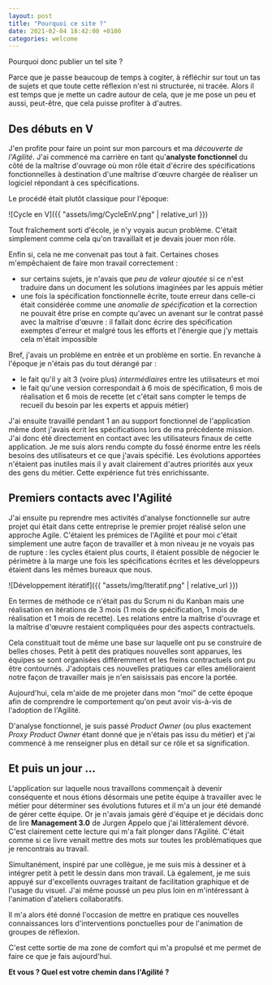 ```yaml
---
layout: post
title: "Pourquoi ce site ?"
date: 2021-02-04 18:42:00 +0100
categories: welcome
---
```


Pourquoi donc publier un tel site ?

Parce que je passe beaucoup de temps à cogiter, à réfléchir sur tout un tas de
sujets et que toute cette réflexion n'est ni structurée, ni tracée. Alors il est
temps que je mette un cadre autour de cela, que je me pose un peu et aussi,
peut-être, que cela puisse profiter à d'autres.
<!--extrait-->

## Des débuts en V

J'en profite pour faire un point sur mon parcours et ma *découverte de
l'Agilité*. J'ai commencé ma carrière en tant qu'**analyste fonctionnel** du
côté de la maîtrise d'ouvrage où mon rôle était d'écrire des spécifications
fonctionnelles à destination d'une maîtrise d'&oelig;uvre chargée de réaliser un
logiciel répondant à ces spécifications.

Le procédé était plutôt classique pour l'époque:

![Cycle en V]({{ "assets/img/CycleEnV.png" | relative_url }})

Tout fraîchement sorti d'école, je n'y voyais aucun problème. C'était simplement
comme cela qu'on travaillait et je devais jouer mon rôle.

Enfin si, cela ne me convenait pas tout à fait. Certaines choses m'empêchaient
de faire mon travail correctement :

- sur certains sujets, je n'avais que *peu de valeur ajoutée* si ce n'est
  traduire dans un document les solutions imaginées par les appuis métier
- une fois la spécification fonctionnelle écrite, toute erreur dans celle-ci
  était considérée comme une *anomalie de spécification* et la correction ne
  pouvait être prise en compte qu'avec un avenant sur le contrat passé avec la
  maîtrise d'&oelig;uvre : il fallait donc écrire des spécification exemptes
  d'erreur et malgré tous les efforts et l'énergie que j'y mettais cela m'était
  impossible

Bref, j'avais un problème en entrée et un problème en sortie. En revanche à
l'époque je n'étais pas du tout dérangé par :

- le fait qu'il y ait 3 (voire plus) *intermédiaires* entre les utilisateurs et
  moi
- le fait qu'une version correspondait à 6 mois de spécification, 6 mois de
  réalisation et 6 mois de recette (et c'était sans compter le temps de recueil
  du besoin par les experts et appuis métier)

J'ai ensuite travaillé pendant 1 an au support fonctionnel de l'application même
dont j'avais écrit les spécifications lors de ma précédente mission. J'ai donc
été directement en contact avec les utilisateurs finaux de cette application. Je
me suis alors rendu compte du fossé énorme entre les réels besoins des
utilisateurs et ce que j'avais spécifié. Les évolutions apportées n'étaient pas
inutiles mais il y avait clairement d'autres priorités aux yeux des gens du
métier. Cette expérience fut très enrichissante.

## Premiers contacts avec l'Agilité

J'ai ensuite pu reprendre mes activités d'analyse fonctionnelle sur autre projet
qui était dans cette entreprise le premier projet réalisé selon une approche
Agile. C'étaient les prémices de l'Agilité et pour moi c'était simplement une
autre façon de travailler et à mon niveau je ne voyais pas de rupture : les
cycles étaient plus courts, il étaient possible de négocier le périmètre à la
marge une fois les spécifications écrites et les développeurs étaient dans les
mêmes bureaux que nous.

![Développement itératif]({{ "assets/img/Iteratif.png" | relative_url }})

En termes de méthode ce n'était pas du Scrum ni du Kanban mais une réalisation
en itérations de 3 mois (1 mois de spécification, 1 mois de réalisation et 1
mois de recette). Les relations entre la maîtrise d'ouvrage et la maîtrise
d'&oelig;uvre restaient compliquées pour des aspects contractuels.

Cela constituait tout de même une base sur laquelle ont pu se construire de
belles choses. Petit à petit des pratiques nouvelles sont apparues, les équipes
se sont organisées différemment et les freins contractuels ont pu être
contournés. J'adoptais ces nouvelles pratiques car elles amélioraient notre
façon de travailler mais je n'en saisissais pas encore la portée.

Aujourd'hui, cela m'aide de me projeter dans mon &ldquo;moi&rdquo; de cette
époque afin de comprendre le comportement qu'on peut avoir vis-à-vis de
l'adoption de l'Agilité.

D'analyse fonctionnel, je suis passé *Product Owner* (ou plus exactement *Proxy
Product Owner* étant donné que je n'étais pas issu du métier) et j'ai commencé
à me renseigner plus en détail sur ce rôle et sa signification.

## Et puis un jour &hellip;

L'application sur laquelle nous travaillons commençait à devenir conséquente et
nous étions désormais une petite équipe à travailler avec le métier pour
déterminer ses évolutions futures et il m'a un jour été demandé de gérer cette
équipe. Or je n'avais jamais géré d'équipe et je décidais donc de lire
**Management 3.0** de Jurgen Appelo que j'ai littéralement dévoré. C'est
clairement cette lecture qui m'a fait plonger dans l'Agilité. C'était comme si
ce livre venait mettre des mots sur toutes les problématiques que je rencontrais
au travail.

Simultanément, inspiré par une collègue, je me suis mis à dessiner et à intégrer
petit à petit le dessin dans mon travail. Là également, je me suis appuyé sur
d'excellents ouvrages traitant de facilitation graphique et de l'usage du
visuel. J'ai même poussé un peu plus loin en m'intéressant à l'animation
d'ateliers collaboratifs.

Il m'a alors été donné l'occasion de mettre en pratique ces nouvelles
connaissances lors d'interventions ponctuelles pour de l'animation de groupes
de réflexion.

C'est cette sortie de ma zone de comfort qui m'a propulsé et me permet de faire
ce que je fais aujourd'hui.

**Et vous ? Quel est votre chemin dans l'Agilité ?**
